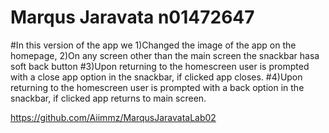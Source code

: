 # Marqus Jaravata n01472647

#In this version of the app we 1)Changed the image of the app on the homepage, 2)On any screen other than the main screen the snackbar hasa soft back button
#3)Upon returning to the homescreen user is prompted with a close app option in the snackbar, if clicked app closes.
#4)Upon returning to the homescreen user is prompted with a back option in the snackbar, if clicked app returns to main screen.

https://github.com/Aiimmz/MarqusJaravataLab02
